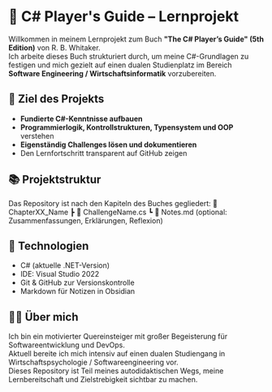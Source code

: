 # 📘 C# Player's Guide – Lernprojekt

Willkommen in meinem Lernprojekt zum Buch **"The C# Player’s Guide" (5th Edition)** von R. B. Whitaker.  
Ich arbeite dieses Buch strukturiert durch, um meine C#-Grundlagen zu festigen und mich gezielt auf einen dualen Studienplatz im Bereich **Software Engineering / Wirtschaftsinformatik** vorzubereiten.

## 🎯 Ziel des Projekts

- **Fundierte C#-Kenntnisse aufbauen**
- **Programmierlogik, Kontrollstrukturen, Typensystem und OOP** verstehen
- **Eigenständig Challenges lösen und dokumentieren**
- Den Lernfortschritt transparent auf GitHub zeigen

## 📚 Projektstruktur

Das Repository ist nach den Kapiteln des Buches gegliedert:
📁 ChapterXX_Name
┣ 📄 ChallengeName.cs
┗ 📄 Notes.md (optional: Zusammenfassungen, Erklärungen, Reflexion)

## 🔧 Technologien

- C# (aktuelle .NET-Version)
- IDE: Visual Studio 2022
- Git & GitHub zur Versionskontrolle
- Markdown für Notizen in Obsidian

## 🙋‍♂️ Über mich

Ich bin ein motivierter Quereinsteiger mit großer Begeisterung für Softwareentwicklung und DevOps.  
Aktuell bereite ich mich intensiv auf einen dualen Studiengang in Wirtschaftspsychologie / Softwareengineering vor.  
Dieses Repository ist Teil meines autodidaktischen Wegs, meine Lernbereitschaft und Zielstrebigkeit sichtbar zu machen.

